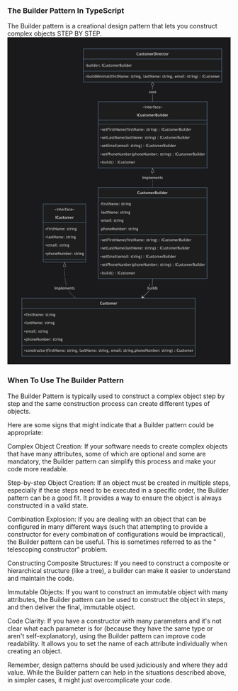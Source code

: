 ### The Builder Pattern In TypeScript
The Builder pattern is a creational design pattern that lets you construct complex objects STEP BY STEP.
![alt text](image.png)

### When To Use The Builder Pattern
The Builder Pattern is typically used to construct a complex object step by step and the same construction process can create different types of objects.

Here are some signs that might indicate that a Builder pattern could be appropriate:

Complex Object Creation: If your software needs to create complex objects that have many attributes, some of which are optional and some are mandatory, the Builder pattern can simplify this process and make your code more readable.

Step-by-step Object Creation: If an object must be created in multiple steps, especially if these steps need to be executed in a specific order, the Builder pattern can be a good fit. It provides a way to ensure the object is always constructed in a valid state.

Combination Explosion: If you are dealing with an object that can be configured in many different ways (such that attempting to provide a constructor for every combination of configurations would be impractical), the Builder pattern can be useful. This is sometimes referred to as the " telescoping constructor" problem.

Constructing Composite Structures: If you need to construct a composite or hierarchical structure (like a tree), a builder can make it easier to understand and maintain the code.

Immutable Objects: If you want to construct an immutable object with many attributes, the Builder pattern can be used to construct the object in steps, and then deliver the final, immutable object.

Code Clarity: If you have a constructor with many parameters and it's not clear what each parameter is for (because they have the same type or aren't self-explanatory), using the Builder pattern can improve code readability. It allows you to set the name of each attribute individually when creating an object.

Remember, design patterns should be used judiciously and where they add value. While the Builder pattern can help in the situations described above, in simpler cases, it might just overcomplicate your code.